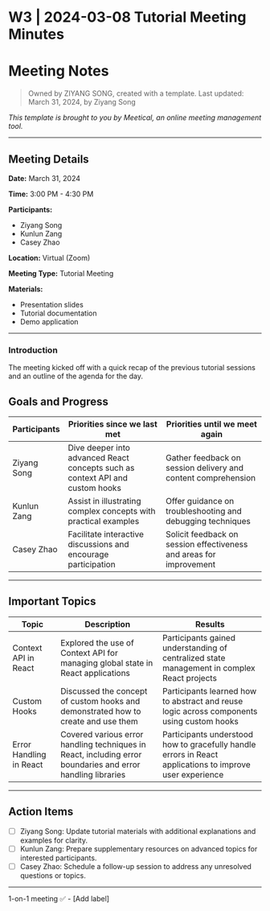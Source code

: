 # W3 | 2024-03-08 Tutorial Meeting Minutes

# Meeting Notes

> Owned by ZIYANG SONG, created with a template.
> Last updated: March 31, 2024, by Ziyang Song

_This template is brought to you by Meetical, an online meeting management tool._

---

## Meeting Details

**Date:** March 31, 2024

**Time:** 3:00 PM - 4:30 PM

**Participants:** 
- Ziyang Song
- Kunlun Zang
- Casey Zhao

**Location:** Virtual (Zoom)

**Meeting Type:** Tutorial Meeting

**Materials:** 
- Presentation slides
- Tutorial documentation
- Demo application

---

### Introduction
The meeting kicked off with a quick recap of the previous tutorial sessions and an outline of the agenda for the day.

## Goals and Progress

**Participants** | **Priorities since we last met** | **Priorities until we meet again**
--- | --- | ---
Ziyang Song | Dive deeper into advanced React concepts such as context API and custom hooks | Gather feedback on session delivery and content comprehension
Kunlun Zang | Assist in illustrating complex concepts with practical examples | Offer guidance on troubleshooting and debugging techniques
Casey Zhao | Facilitate interactive discussions and encourage participation | Solicit feedback on session effectiveness and areas for improvement

---

## Important Topics

| Topic | Description | Results |
|-------|-------------|---------|
| Context API in React | Explored the use of Context API for managing global state in React applications | Participants gained understanding of centralized state management in complex React projects |
| Custom Hooks | Discussed the concept of custom hooks and demonstrated how to create and use them | Participants learned how to abstract and reuse logic across components using custom hooks |
| Error Handling in React | Covered various error handling techniques in React, including error boundaries and error handling libraries | Participants understood how to gracefully handle errors in React applications to improve user experience |

---

## Action Items

- [ ] Ziyang Song: Update tutorial materials with additional explanations and examples for clarity.
- [ ] Kunlun Zang: Prepare supplementary resources on advanced topics for interested participants.
- [ ] Casey Zhao: Schedule a follow-up session to address any unresolved questions or topics.

---

1-on-1 meeting ✅ - [Add label]
